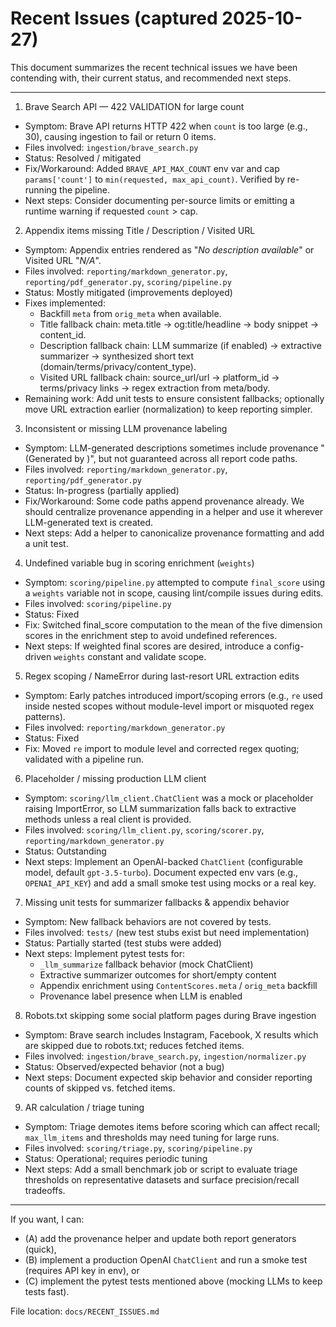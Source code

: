 # Recent Issues (captured 2025-10-27)

This document summarizes the recent technical issues we have been contending with, their current status, and recommended next steps.

---

1) Brave Search API — 422 VALIDATION for large count
- Symptom: Brave API returns HTTP 422 when `count` is too large (e.g., 30), causing ingestion to fail or return 0 items.
- Files involved: `ingestion/brave_search.py`
- Status: Resolved / mitigated
- Fix/Workaround: Added `BRAVE_API_MAX_COUNT` env var and cap `params['count']` to `min(requested, max_api_count)`. Verified by re-running the pipeline.
- Next steps: Consider documenting per-source limits or emitting a runtime warning if requested `count` > cap.


2) Appendix items missing Title / Description / Visited URL
- Symptom: Appendix entries rendered as "*No description available*" or Visited URL "*N/A*".
- Files involved: `reporting/markdown_generator.py`, `reporting/pdf_generator.py`, `scoring/pipeline.py`
- Status: Mostly mitigated (improvements deployed)
- Fixes implemented:
  - Backfill `meta` from `orig_meta` when available.
  - Title fallback chain: meta.title → og:title/headline → body snippet → content_id.
  - Description fallback chain: LLM summarize (if enabled) → extractive summarizer → synthesized short text (domain/terms/privacy/content_type).
  - Visited URL fallback chain: source_url/url → platform_id → terms/privacy links → regex extraction from meta/body.
- Remaining work: Add unit tests to ensure consistent fallbacks; optionally move URL extraction earlier (normalization) to keep reporting simpler.


3) Inconsistent or missing LLM provenance labeling
- Symptom: LLM-generated descriptions sometimes include provenance "(Generated by <model>)", but not guaranteed across all report code paths.
- Files involved: `reporting/markdown_generator.py`, `reporting/pdf_generator.py`
- Status: In-progress (partially applied)
- Fix/Workaround: Some code paths append provenance already. We should centralize provenance appending in a helper and use it wherever LLM-generated text is created.
- Next steps: Add a helper to canonicalize provenance formatting and add a unit test.


4) Undefined variable bug in scoring enrichment (`weights`)
- Symptom: `scoring/pipeline.py` attempted to compute `final_score` using a `weights` variable not in scope, causing lint/compile issues during edits.
- Files involved: `scoring/pipeline.py`
- Status: Fixed
- Fix: Switched final_score computation to the mean of the five dimension scores in the enrichment step to avoid undefined references.
- Next steps: If weighted final scores are desired, introduce a config-driven `weights` constant and validate scope.


5) Regex scoping / NameError during last-resort URL extraction edits
- Symptom: Early patches introduced import/scoping errors (e.g., `re` used inside nested scopes without module-level import or misquoted regex patterns).
- Files involved: `reporting/markdown_generator.py`
- Status: Fixed
- Fix: Moved `re` import to module level and corrected regex quoting; validated with a pipeline run.


6) Placeholder / missing production LLM client
- Symptom: `scoring/llm_client.ChatClient` was a mock or placeholder raising ImportError, so LLM summarization falls back to extractive methods unless a real client is provided.
- Files involved: `scoring/llm_client.py`, `scoring/scorer.py`, `reporting/markdown_generator.py`
- Status: Outstanding
- Next steps: Implement an OpenAI-backed `ChatClient` (configurable model, default `gpt-3.5-turbo`). Document expected env vars (e.g., `OPENAI_API_KEY`) and add a small smoke test using mocks or a real key.


7) Missing unit tests for summarizer fallbacks & appendix behavior
- Symptom: New fallback behaviors are not covered by tests.
- Files involved: `tests/` (new test stubs exist but need implementation)
- Status: Partially started (test stubs were added)
- Next steps: Implement pytest tests for:
  - `_llm_summarize` fallback behavior (mock ChatClient)
  - Extractive summarizer outcomes for short/empty content
  - Appendix enrichment using `ContentScores.meta` / `orig_meta` backfill
  - Provenance label presence when LLM is enabled


8) Robots.txt skipping some social platform pages during Brave ingestion
- Symptom: Brave search includes Instagram, Facebook, X results which are skipped due to robots.txt; reduces fetched items.
- Files involved: `ingestion/brave_search.py`, `ingestion/normalizer.py`
- Status: Observed/expected behavior (not a bug)
- Next steps: Document expected skip behavior and consider reporting counts of skipped vs. fetched items.


9) AR calculation / triage tuning
- Symptom: Triage demotes items before scoring which can affect recall; `max_llm_items` and thresholds may need tuning for large runs.
- Files involved: `scoring/triage.py`, `scoring/pipeline.py`
- Status: Operational; requires periodic tuning
- Next steps: Add a small benchmark job or script to evaluate triage thresholds on representative datasets and surface precision/recall tradeoffs.


---

If you want, I can: 
- (A) add the provenance helper and update both report generators (quick),
- (B) implement a production OpenAI `ChatClient` and run a smoke test (requires API key in env), or
- (C) implement the pytest tests mentioned above (mocking LLMs to keep tests fast).

File location: `docs/RECENT_ISSUES.md`

